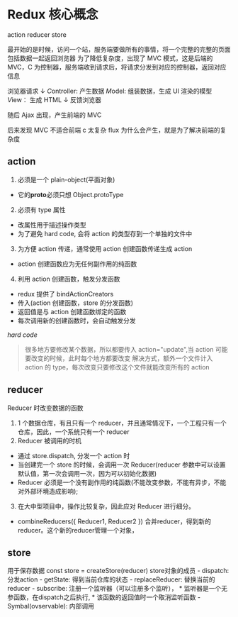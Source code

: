 # Redux 核心概念

action reducer store

最开始的是时候，访问一个站，服务端要做所有的事情，将一个完整的完整的页面包括数据一起返回浏览器
为了降低复杂度，出现了 MVC 模式，这是后端的 MVC，C 为控制器，服务端收到请求后，将请求分发到对应的控制器，返回对应信息

浏览器请求
↓
*C*ontroller: 产生数据
*M*odel: 组装数据，生成 UI 渲染的模型
*V*iew： 生成 HTML
↓
反馈浏览器

随后 Ajax 出现，产生前端的 MVC

后来发现 MVC 不适合前端 c 太复杂
flux 为什么会产生，就是为了解决前端的复杂度

## action

1. 必须是一个 plain-object(平面对象)

- 它的**proto**必须只想 Object.protoType

2. 必须有 type 属性

- 改属性用于描述操作类型
- 为了避免 hard code, 会将 action 的类型存到一个单独的文件中

3. 为方便 action 传递，通常使用 action 创建函数传递生成 action

- action 创建函数应为无任何副作用的纯函数

4. 利用 action 创建函数，触发分发函数

- redux 提供了 bindActionCreators
- 传入(action 创建函数，store 的分发函数)
- 返回值是与 action 创建函数绑定的函数
- 每次调用新的创建函数时，会自动触发分发

_hard code_

> 很多地方要修改某个数据，所以都要传入 action="update",当 action 可能要改变的时候，此时每个地方都要改变
> 解决方式，额外一个文件计入 action 的 type，每次改变只要修改这个文件就能改变所有的 action

## reducer

Reducer 时改变数据的函数

1. 1 个数据仓库，有且只有一个 reducer，并且通常情况下，一个工程只有一个仓库，因此，一个系统只有一个 reducer
2. Reducer 被调用的时机

- 通过 store.dispatch, 分发一个 action 时
- 当创建完一个 store 的时候，会调用一次 Reducer(reducer 参数中可以设置默认值，第一次会调用一次，因为可以初始化数据)
- Reducer 必须是一个没有副作用的纯函数(不能改变参数，不能有异步，不能对外部环境造成影响);

3. 在大中型项目中，操作比较复杂，因此应对 Reducer 进行细分。

- combineReducers({
    Reducer1,
    Reducer2
  })
  合并reducer，得到新的reducer。这个新的reducer管理一个对象，


## store
  用于保存数据
  const store = createStore(reducer)
  store对象的成员
    - dispatch: 分发action
    - getState: 得到当前仓库的状态
    - replaceReducer: 替换当前的reducer
    - subscribe: 注册一个监听器（可以注册多个监听），
      * 监听器是一个无参函数，在dispatch之后执行,
      * 该函数的返回值时一个取消监听函数
    - Symbal(ovservable): 内部调用
